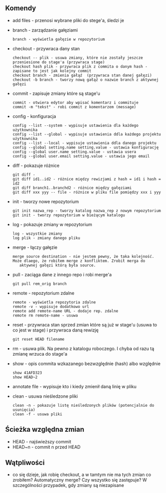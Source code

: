 ## Komendy

* add files - przenosi wybrane pliki do stege'a, śledzi je

* branch - zarządzanie gałęziami
  ```
  branch - wyświetla gałęzie w repozytorium
  ```

* checkout - przywraca dany stan
  ```
  checkout -- plik - usuwa zmiany, które nie zostały jeszcze przeniesione do stage'a (przywraca stage)
  checkout hash plik - przywraca plik z commita o danym hash - zapisane to jest jak kolejny commit
  checkout branch - zmienia gałąź  (przywraca stan danej gałęzi)
  checkout -b branch - tworzy nową gałąź o nazwie branch z aktywnej gałęzi
  ```

* commit - zapisuje zmiany które są stage'u
  ```
  commit - otwiera edytor aby wpisać komentarz i commituje
  commit -m "tekst" - robi commit z komentarzem (message)
  ```
  
* config - konfiguracja
  ```
  config --list --system - wypisuje ustawienia dla każdego użytkownika
  config --list --global - wypisuje ustawienia ddla każdego projektu użytkownika
  config --list --local - wypisuje ustawienia ddla danego projektu
  config --global setting.name setting.value - ustawia konfigurację 
  config --global user.name setting.value - ustawia usera 
  config --global user.email setting.value - ustawia jego email
  ```

* diff - pokazuje różnice
  ```
  git diff - 
  git diff id1..id2 - różnice między rewizjami z hash = id1 i hash = id2
  git diff branch1..branchd2 - różnice między gałęziami
  git diff xxx yyy -- file - różnice w pliku file pomiędzy xxx i yyy
  ```

* init - tworzy nowe repozytorium
  ```
  git init nazwa_rep - tworzy katalog nazwa_rep z nowym repozytorium
  git init - tworzy repozytorium w bieżącym katalogu
  ```
 

* log - pokazuje zmiany w repozytorium
  ```
  log - wszystkie zmiany
  log plik - zmiany danego pliku
  ```
  
* merge - łączy gałęzie
  ```
  merge source destination - nie jestem pewny, że taka kolejność. Może dlaego, że robiłem merge z konfliktem. Zrobił merga do 
     aktywnej gałęzi którą była source.
  ```

* pull - zaciąga dane z innego repo i robi merge'a
  ```
  git pull rem_orig branch
  ```
  
* remote - repozytorium zdalne
  ```
  remote - wyświetla repozytoria zdalne
  remote -v - wypisuje dodatkowo url
  remote add remote-name URL - dodaje rep. zdalne
  remote rm remote-name - usuwa
  ```

* reset - przywraca stan sprzed zmian które są już w stage'u (usuwa to co jest w stage) i przywraca daną rewizję
  ```
  git reset HEAD filename
  ```
  
* rm - usuwa plik. Na pewno z katalogu roboczego. I chyba od razu tą zmianę wrzuca do stage'a


* show - opis commita wzkazanego bezwzględnie (hash) albo względnie
  ```
  show 41AFD323
  show HEAD~2
  ```
  
* annotate file - wypisuje kto i kiedy zmienił daną linię w pliku
  
* clean - usuwa nieśledzone pliki
  ```
  clean -n - pokazuje listę nieśledzonych plików (potencjalnie do usunięcia)
  clean -f - usuwa pliki
  ```


## Ścieżka względna zmian
* HEAD - najświeższy commit
* HEAD~n - commit n przed HEAD

## Wątpliwości
* co się dzieje, jak robię checkout, a w tamtym nie ma tych zmian co zrobiłem? Automatyczny merge? Czy wszystko się zastępuje?
  W szczególności przypadek, gdy zmiany są niezapisane
